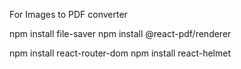 For Images to PDF converter

npm install file-saver
npm install @react-pdf/renderer



npm install react-router-dom
npm install react-helmet
